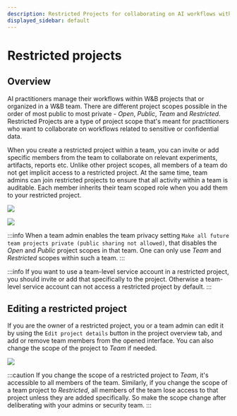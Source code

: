 ```yaml
---
description: Restricted Projects for collaborating on AI workflows with sensitive data
displayed_sidebar: default
---
```


# Restricted projects

## Overview

AI practitioners manage their workflows within W&B projects that or organized in a W&B team. There are different project scopes possible in the order of most public to most private - _Open_, _Public_, _Team_ and _Restricted_. Restricted Projects are a type of project scope that's meant for practitioners who want to collaborate on workflows related to sensitive or confidential data.

When you create a restricted project within a team, you can invite or add specific members from the team to collaborate on relevant experiments, artifacts, reports etc. Unlike other project scopes, all members of a team do not get implicit access to a restricted project. At the same time, team admins can join restricted projects to ensure that all activity within a team is auditable. Each member inherits their team scoped role when you add them to your restricted project.

![](/images/hosting/restricted_project_1.png)

![](/images/hosting/restricted_project_2.png)

:::info
When a team admin enables the team privacy setting `Make all future team projects private (public sharing not allowed)`, that disables the _Open_ and _Public_ project scopes in that team. One can only use _Team_ and _Restricted_ scopes within such a team.
:::

:::info
If you want to use a team-level service account in a restricted project, you should invite or add that specifically to the project. Otherwise a team-level service account can not access a restricted project by default.
:::

## Editing a restricted project

If you are the owner of a restricted project, you or a team admin can edit it by using the `Edit project details` button in the project overview tab, and add or remove team members from the opened interface. You can also change the scope of the project to _Team_ if needed.

![](/images/hosting/restricted_project_edit.png)

:::caution
If you change the scope of a restricted project to _Team_, it's accessible to all members of the team. Similarly, if you change the scope of a team project to _Restricted_, all members of the team lose access to that project unless they are added specifically. So make the scope change after deliberating with your admins or security team.
:::



